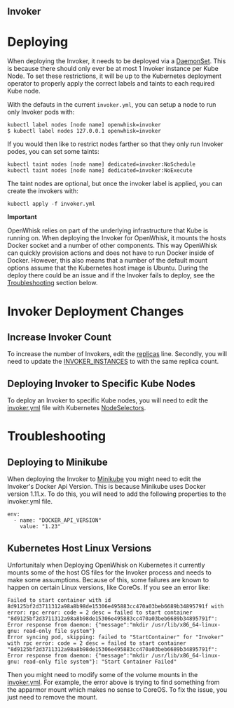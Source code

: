 Invoker
-------

# Deploying

When deploying the Invoker, it needs to be deployed via a
[DaemonSet](https://kubernetes.io/docs/concepts/workloads/controllers/daemonset/).
This is because there should only ever be at most 1 Invoker
instance per Kube Node. To set these restrictions, it will be
up to the Kubernetes deployment operator to properly apply
the correct labels and taints to each required Kube node.

With the defauts in the current `invoker.yml`, you can setup a
node to run only Invoker pods with:

```
kubectl label nodes [node name] openwhisk=invoker
$ kubectl label nodes 127.0.0.1 openwhisk=invoker
```

If you would then like to restrict nodes farther so that
they only run Invoker podes, you can set some taints:

```
kubectl taint nodes [node name] dedicated=invoker:NoSchedule
kubectl taint nodes [node name] dedicated=invoker:NoExecute
```

The taint nodes are optional, but once the invoker label is applied,
you can create the invokers with:

```
kubectl apply -f invoker.yml
```

**Important**

OpenWhisk relies on part of the underlying infrastructure that Kube
is running on. When deploying the Invoker for OpenWhisk, it mounts the hosts
Docker socket and a number of other components. This way OpenWhisk can
quickly provision actions and does not have to run Docker inside of Docker.
However, this also means that a number of the default mount options assume
that the Kubernetes host image is Ubuntu. During the deploy there could be an
issue and if the Invoker fails to deploy, see the [Troubleshooting](#troubleshooting)
section below.

# Invoker Deployment Changes
## Increase Invoker Count

To increase the number of Invokers, edit the
[replicas](https://github.com/apache/incubator-openwhisk-deploy-kube/tree/master/kubernetes/invoker/invoker.yml#L9)
line. Secondly, you will need to update the
[INVOKER_INSTANCES](https://github.com/apache/incubator-openwhisk-deploy-kube/tree/master/kubernetes/invoker/invoker.yml#L70)
to with the same replica count.

## Deploying Invoker to Specific Kube Nodes

To deploy an Invoker to specific Kube nodes, you will need to edit the
[invoker.yml](https://github.com/apache/incubator-openwhisk-deploy-kube/tree/master/kubernetes/invoker/invoker.yml)
file with Kubernetes [NodeSelectors](https://kubernetes.io/docs/concepts/configuration/assign-pod-node/).

# Troubleshooting
## Deploying to Minikube

When deploying the Invoker to [Minikube](https://kubernetes.io/docs/getting-started-guides/minikube/)
you might need to edit the Invoker's Docker Api Version.
This is because Minikube uses Docker version 1.11.x.
To do this, you will need to add the following properties
to the invoker.yml file.

```
env:
  - name: "DOCKER_API_VERSION"
    value: "1.23"
```
## Kubernetes Host Linux Versions

Unfortunitaly when Deploying OpenWhisk on Kubernetes it currently mounts some
of the host OS files for the Invoker process and needs to make some assumptions.
Because of this, some failures are known to happen on certain Linux versions,
like CoreOs. If you see an error like:

```
Failed to start container with id 8d9125bf2d3711312a98a8b98de15306e495883cc470a03beb6689b34895791f with error: rpc error: code = 2 desc = failed to start container "8d9125bf2d3711312a98a8b98de15306e495883cc470a03beb6689b34895791f": Error response from daemon: {"message":"mkdir /usr/lib/x86_64-linux-gnu: read-only file system"}
Error syncing pod, skipping: failed to "StartContainer" for "Invoker" with rpc error: code = 2 desc = failed to start container "8d9125bf2d3711312a98a8b98de15306e495883cc470a03beb6689b34895791f": Error response from daemon: {"message":"mkdir /usr/lib/x86_64-linux-gnu: read-only file system"}: "Start Container Failed"
```

Then you might need to modify some of the volume mounts in the
[invoker.yml](invoker.yml). For example,
the error above is trying to find something from the apparmor mount which makes no
sense to CoreOS. To fix the issue, you just need to remove the mount.
